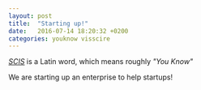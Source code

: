```yaml
---
layout: post
title:  "Starting up!"
date:   2016-07-14 18:20:32 +0200
categories: youknow visscire
---
```


*[SCIS][SCIS]* is a Latin word, which means roughly *"You Know"*

We are starting up an enterprise to help startups!

<!-- {% highlight ruby %}
def print_hi(name)
  puts "Hi, #{name}"
end
print_hi('Tom')
#=> prints 'Hi, Tom' to STDOUT.
{% endhighlight %} -->

[SCIS]: https://en.wiktionary.org/wiki/scis